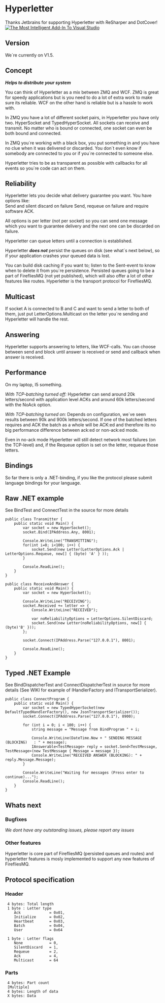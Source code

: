 # Hyperletter

Thanks Jetbrains for supporting Hyperletter with ReSharper and DotCover!  
[![The Most Intelligent Add-In To Visual Studio](http://www.jetbrains.com/resharper/features/rs/rs1/rs125x37_violet.gif)](http://www.jetbrains.com/)

## Version
We´re currently on V1.5.

## Concept
**_Helps to distribute your system_**  

You can think of Hyperletter as a mix between ZMQ and WCF. ZMQ is great for speedy applications but is you need to do a lot of extra work to make sure its reliable. WCF on the other hand is reliable but is a hassle to work with.

In ZMQ you have a lot of different socket pairs, in Hyperletter you have only two. HyperSocket and TypedHyperSocket. All sockets can receive and transmit. No matter who is bound or connected, one socket can even be both bound and connected.

In ZMQ you´re working with a black box, you put something in and you have no clue when it was delivered or discarded. You don´t even know if somebody are connected to you or if you´re connected to someone else.

Hyperletter tries to be as transparent as possible with callbacks for all events so you´re code can act on them.

## Reliability
Hyperletter lets you decide what delivery guarantee you want. You have options like:  
Send and silent discard on failure
Send, requeue on failure and require software ACK.

All options is per letter (not per socket) so you can send one message which you want to guarantee delivery and the next one can be discarded on failure.

Hyperletter can queue letters until a connection is established.

Hyperletter **_does not_** persist the queues on disk (see what´s next below), so if your application crashes your queued data is lost.

You can build disk caching if you want to; listen to the Sent-event to know when to delete it from you´re persistence. Persisted queues going to be a part of FirefliesMQ (not yet published), which will also offer a lot of other features like routes. Hyperletter is the transport protocol for FirefliesMQ.

## Multicast
If socket A is connected to B and C and want to send a letter to both of them, just put LetterOptions.Multicast on the letter you´re sending and Hyperletter will handle the rest.

## Answering
Hyperletter supports answering to letters, like WCF-calls. You can choose between send and block until answer is received or send and callback when answer is received.

## Performance
On my laptop, I5 something.

_With TCP-batching turned off:_ Hyperletter can send around 20k letters/second with application level ACKs and around 60k letters/second with the NoAck option.

_With TCP-batching turned on:_ Depends on configuration, we´ve seen results between 90k and 900k letters/second. If one of the batched letters requires and ACK the batch as a whole will be ACK:ed and therefore its no big performance difference between ack:ed or non-ack:ed mode.

Even in no-ack mode Hyperletter will still detect network most failures (on the TCP-level) and, if the Requeue option is set on the letter, requeue those letters.

## Bindings
So far there is only a .NET-binding, if you like the protocol please submit language bindings for your language.

## Raw .NET example
See BindTest and ConnectTest in the source for more details

    public class Transmitter {
        public static void Main() {
            var socket = new HyperSocket();
            socket.Bind(IPAddress.Any, 8001);

            Console.WriteLine("TRANSMITTING");
            for(int i=0; i<100; i++) {
                socket.Send(new Letter(LetterOptions.Ack | LetterOptions.Requeue, new[] { (byte) 'A' } ));
            }

            Console.ReadLine();
        }
    }

    public class ReceiveAndAnswer {
        public static void Main() {
            var socket = new HyperSocket();
            
            Console.WriteLine("RECEIVING");
            socket.Received += letter => {
                Console.WriteLine("RECEIVED");

                var noReliabilityOptions = LetterOptions.SilentDiscard;
                socket.Send(new Letter(noReliabilityOptions, new[] { (byte)'B' }));
            };
			
			socket.Connect(IPAddress.Parse("127.0.0.1"), 8001);

            Console.ReadLine();
        }        
    }

## Typed .NET Example
See BindDispatcherTest and ConnectDispatcherTest in source for more details (See WIKI for example of IHandlerFactory and ITransportSerializer).

    public class ConnectProgram {
        public static void Main() {
            var socket = new TypedHyperSocket(new DefaultTypedHandlerFactory(), new JsonTransportSerializer());
            socket.Connect(IPAddress.Parse("127.0.0.1"), 8900);
            
            for (int i = 0; i < 100; i++) {
                string message = "Message from BindProgram " + i;

                Console.WriteLine(DateTime.Now + " SENDING MESSAGE (BLOCKING)   : " + message);
                IAnswerable<TestMessage> reply = socket.Send<TestMessage, TestMessage>(new TestMessage { Message = message });
                Console.WriteLine("RECEIVED ANSWER (BLOCKING): " + reply.Message.Message);
            }

            Console.WriteLine("Waiting for messages (Press enter to continue)...");
            Console.ReadLine();
        }
    }

## Whats next

### Bugfixes
_We dont have any outstanding issues, please report any issues_

### Other features
Hyperletter is core part of FirefliesMQ (persisted queues and routes) and hyperletter features is mosly implemented to support any new features of FirefliesMQ.

## Protocol specification
### Header
     4 bytes: Total length
     1 byte : Letter type
		Ack				= 0x01,
        Initialize		= 0x02,
        Heartbeat		= 0x03,
        Batch			= 0x04,
        User			= 0x64

     1 byte : Letter flags
        None			= 0,
        SilentDiscard	= 1,
        Requeue			= 2,
        Ack				= 4,
        Multicast		= 64

### Parts
	 4 bytes: Part count
     [Multiple]
	 4 bytes: Length of data
     X bytes: Data

